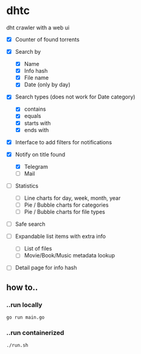 # dhtc

dht crawler with a web ui<br>

- [X] Counter of found torrents
- [X] Search by
  - [X] Name
  - [X] Info hash
  - [X] File name
  - [X] Date (only by day)
- [X] Search types (does not work for Date category)
  - [X] contains
  - [X] equals
  - [X] starts with
  - [X] ends with
- [X] Interface to add filters for notifications
- [X] Notify on title found
  - [X] Telegram
  - [ ] Mail
- [ ] Statistics
  - [ ] Line charts for day, week, month, year
  - [ ] Pie / Bubble charts for categories
  - [ ] Pie / Bubble charts for file types
- [ ] Safe search
- [ ] Expandable list items with extra info
  - [ ] List of files 
  - [ ] Movie/Book/Music metadata lookup
- [ ] Detail page for info hash


## how to..
### ..run locally
```shell
go run main.go
```
### ..run containerized
```shell
./run.sh
```
